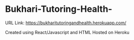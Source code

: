 # Bukhari-Tutoring-Health-

URL Link: https://bukharitutoringandhealth.herokuapp.com/

Created using React/Javascript and HTML
Hosted on Heroku
